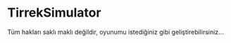 # TirrekSimulator

Tüm hakları saklı maklı değildir, oyunumu istediğiniz gibi geliştirebilirsiniz...
